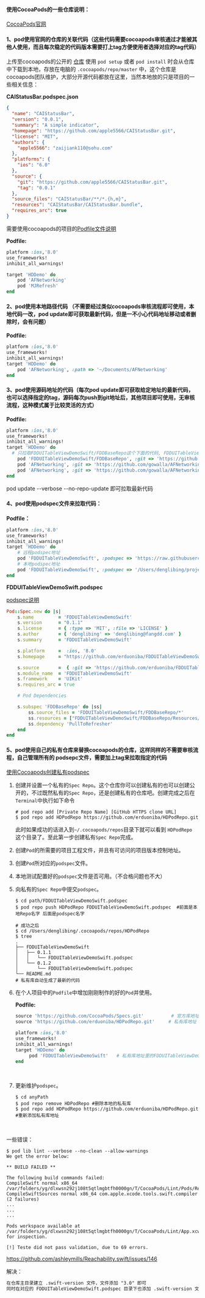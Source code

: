 #### 使用CocoaPods的一些仓库说明：



[CocoaPods官网](https://cocoapods.org/)  

#### 1、pod使用官网的仓库的关联代码（这些代码需要cocoapods审核通过才能被其他人使用，而且每次稳定的代码版本需要打上tag方便使用者选择对应的tag代码）

上传至cocoapods的公开的 [仓库](https://github.com/CocoaPods/Specs.git) 使用 `pod setup` 或者 `pod install` 时会从仓库中下载到本地，存放在电脑的 `.cocoapods/repo/master` 中，这个仓库是cocoapods团队维护，大部分开源代码都放在这里，当然本地放的只是项目的一些相关信息：

**CAIStatusBar.podspec.json** 

```json
{
  "name": "CAIStatusBar",
  "version": "0.0.1",
  "summary": "A simple indicator",
  "homepage": "https://github.com/apple5566/CAIStatusBar.git",
  "license": "MIT",
  "authors": {
    "apple5566": "zaijiank110@sohu.com"
  },
  "platforms": {
    "ios": "6.0"
  },
  "source": {
    "git": "https://github.com/apple5566/CAIStatusBar.git",
    "tag": "0.0.1"
  },
  "source_files": "CAIStatusBar/**/*.{h,m}",
  "resources": "CAIStatusBar/CAIStatusBar.bundle",
  "requires_arc": true
}
```

需要使用cocoapods的项目的[Podfile文件说明](https://guides.cocoapods.org/syntax/podfile.html)

**Podfile:**

```ruby
platform :ios,'8.0'
use_frameworks!
inhibit_all_warnings!

target 'HDDemo' do
	pod 'AFNetworking'
	pod 'MJRefresh'
end
```



#### 2、pod使用本地路径代码 （不需要经过类似cocoapods审核流程即可使用，本地代码一改，pod update即可获取最新代码，但是一不小心代码地址移动或者删除时，会有问题）

**Podfile:** 

```ruby
platform :ios,'8.0'
use_frameworks!
inhibit_all_warnings!
target 'HDDemo' do
	pod 'AFNetworking', :path => '~/Documents/AFNetworking'
end
```



#### 3、pod使用源码地址的代码（每次pod update即可获取给定地址的最新代码，也可以选择指定的tag，源码每次push到git地址后，其他项目即可使用，无审核流程，这种模式属于比较灵活的方式）

**Podfile:** 

```ruby
platform :ios,'8.0'
use_frameworks!
inhibit_all_warnings!
target 'HDDemo' do
  # 只拉取FDDUITableViewDemoSwift/FDDBaseRepo这个下面的代码, FDDUITableViewDemoSwift.podspec见下面
	pod 'FDDUITableViewDemoSwift/FDDBaseRepo', :git => 'https://github.com/erduoniba/FDDUITableViewDemoSwift.git' ,:tag => '0.1.0'
 	pod 'AFNetworking', :git => 'https://github.com/gowalla/AFNetworking.git', :branch => 'dev'
  	pod 'AFNetworking', :git => 'https://github.com/gowalla/AFNetworking.git', :commit => '082f8319af'
end
```

pod update --verbose --no-repo-update 即可拉取最新代码



#### 4、pod使用podspec文件来拉取代码：

**Podfile：**

```ruby
platform :ios,'8.0'
use_frameworks!
inhibit_all_warnings!
target 'HDDemo' do
  	# 远程podspec地址
	pod 'FDDUITableViewDemoSwift', :podspec => 'https://raw.githubusercontent.com/erduoniba/FDDUITableViewDemoSwift/master/FDDUITableViewDemoSwift.podspec'
    # 本地podspec地址
  	pod 'FDDUITableViewDemoSwift', :podspec => '/Users/denglibing/project/harryProject/FDDUITableViewDemoSwift/FDDUITableViewDemoSwift.podspec'
end
```

**FDDUITableViewDemoSwift.podspec**

[podspec说明](https://guides.cocoapods.org/syntax/podspec.html) 

```ruby
Pod::Spec.new do |s|
    s.name         = 'FDDUITableViewDemoSwift'
    s.version      = "0.1.1"
    s.license      = { :type => 'MIT', :file => 'LICENSE' }
    s.author       = { 'denglibing' => 'denglibing@fangdd.com' }
    s.summary      = 'FDDUITableViewDemoSwift'

    s.platform     =  :ios, '8.0'
    s.homepage     = "https://github.com/erduoniba/FDDUITableViewDemoSwift"

    s.source       =  { :git => 'https://github.com/erduoniba/FDDUITableViewDemoSwift.git', :tag => "#{s.version}"}
    s.module_name  = 'FDDUITableViewDemoSwift'
    s.framework    = 'UIKit'
    s.requires_arc = true

    # Pod Dependencies

    s.subspec 'FDDBaseRepo' do |ss|
        ss.source_files = 'FDDUITableViewDemoSwift/FDDBaseRepo/*'
        ss.resources = ["FDDUITableViewDemoSwift/FDDBaseRepo/Resources/*"]
        ss.dependency 'PullToRefresher'
    end
end
```



#### 5、pod使用自己的私有仓库来替换cocoapods的仓库，这样同样的不需要审核流程，自己管理所有的 podsepc文件，需要加上tag来拉取指定的代码

[使用Cocoapods创建私有podspec](http://blog.wtlucky.com/blog/2015/02/26/create-private-podspec/) 

1. 创建并设置一个私有的`Spec Repo`。这个仓库你可以创建私有的也可以创建公开的，不过既然私有的`Spec Repo`，还是创建私有的仓库吧。创建完成之后在`Terminal`中执行如下命令

   ```shell
   # pod repo add [Private Repo Name] [GitHub HTTPS clone URL]
   $ pod repo add HDPodRepo https://github.com/erduoniba/HDPodRepo.git
   ```

   此时如果成功的话进入到`~/.cocoapods/repos`目录下就可以看到 `HDPodRepo`  这个目录了。至此第一步创建私有`Spec Repo`完成。

2. 创建`Pod`的所需要的项目工程文件，并且有可访问的项目版本控制地址。

3. 创建`Pod`所对应的`podspec`文件。

4. 本地测试配置好的`podspec`文件是否可用。（不合格问题也不大）

5. 向私有的`Spec Repo`中提交`podspec`。

   ```shell
   $ cd path/FDDUITableViewDemoSwift.podspec
   $ pod repo push HDPodRepo FDDUITableViewDemoSwift.podspec  #前面是本地Repo名字 后面是podspec名字

   # 成功之后
   $ cd /Users/denglibing/.cocoapods/repos/HDPodRepo 
   $ tree
   .
   ├── FDDUITableViewDemoSwift
   │   ├── 0.1.1
   │   │   └── FDDUITableViewDemoSwift.podspec
   │   └── 0.1.2
   │       └── FDDUITableViewDemoSwift.podspec
   └── README.md
   # 私有库自动生成了最新的代码
   ```

6. 在个人项目中的`Podfile`中增加刚刚制作的好的`Pod`并使用。

   **Podfile:** 

   ```ruby
   source 'https://github.com/CocoaPods/Specs.git'			# 官方库地址
   source 'https://github.com/erduoniba/HDPodRepo.git'     # 私有库地址

   platform :ios,'8.0'
   use_frameworks!
   inhibit_all_warnings!
   target 'HDDemo' do
     	pod 'FDDUITableViewDemoSwift'	# 私有库地址里的FDDUITableViewDemoSwift项目
   end
   ```

   ​

7. 更新维护`podspec`。

   ```shell
   $ cd anyPath
   $ pod repo remove HDPodRepo #删除本地的私有库
   $ pod repo add HDPodRepo https://github.com/erduoniba/HDPodRepo.git #重新添加私有库地址
   ```

   ​



一些错误：

```shell
$ pod lib lint --verbose --no-clean --allow-warnings
We get the error below:

** BUILD FAILED **

The following build commands failed:
CompileSwift normal x86_64 /var/folders/yg/dlxwsn292j108t5qtlmgbtfh0000gn/T/CocoaPods/Lint/Pods/ReachabilitySwift/Reachability/Reachability.swift
CompileSwiftSources normal x86_64 com.apple.xcode.tools.swift.compiler
(2 failures)
...
...
...

Pods workspace available at /var/folders/yg/dlxwsn292j108t5qtlmgbtfh0000gn/T/CocoaPods/Lint/App.xcworkspace for inspection.

[!] Teste did not pass validation, due to 69 errors.
```

https://github.com/ashleymills/Reachability.swift/issues/146

解决：

```html
在仓库主目录建立 .swift-version 文件，文件添加 "3.0" 即可
同时在对应的 FDDUITableViewDemoSwift.podspec 目录下也添加 .swift-version 文件
```

